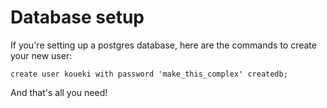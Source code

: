 # Database setup

If you're setting up a postgres database, here are the commands to
create your new user:

```psql
create user koueki with password 'make_this_complex' createdb;
```

And that's all you need!
